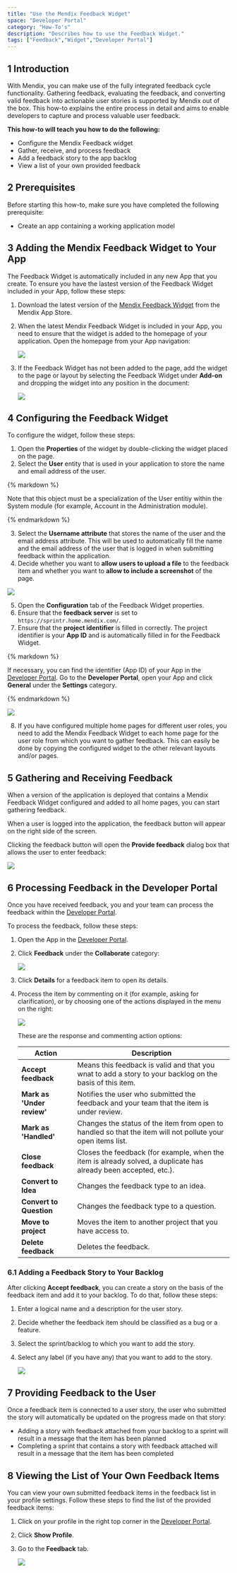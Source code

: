 ```yaml
---
title: "Use the Mendix Feedback Widget"
space: "Developer Portal"
category: "How-To's"
description: "Describes how to use the Feedback Widget."
tags: ["Feedback","Widget","Developer Portal"]
---
```


## 1 Introduction

With Mendix, you can make use of the fully integrated feedback cycle functionality. Gathering feedback, evaluating the feedback, and converting valid feedback into actionable user stories is supported by Mendix out of the box. This how-to explains the entire process in detail and aims to enable developers to capture and process valuable user feedback.

**This how-to will teach you how to do the following:**

* Configure the Mendix Feedback widget
* Gather, receive, and process feedback
* Add a feedback story to the app backlog
* View a list of your own provided feedback

## 2 Prerequisites

Before starting this how-to, make sure you have completed the following prerequisite:

* Create an app containing a working application model

## 3 Adding the Mendix Feedback Widget to Your App

The Feedback Widget is automatically included in any new App that you create. 
To ensure you have the lastest version of the Feedback Widget included in your App, follow these steps:

1. Download the latest version of the [Mendix Feedback Widget](https://appstore.home.mendix.com/link/app/199/Mendix/Mendix-Feedback-Widget) from the Mendix App Store.
2. When the latest Mendix Feedback Widget is included in your App, you need to ensure that the widget is added to the homepage of your application. Open the homepage from your App navigation:

    ![](attachments/collaborate/18580455.png)

3. If the Feedback Widget has not been added to the page, add the widget to the page or layout by selecting the Feedback Widget under **Add-on** and dropping the widget into any position in the document:

    ![](attachments/collaborate/18580453.png)

## 4 Configuring the Feedback Widget

To configure the widget, follow these steps:

1. Open the **Properties** of the widget by double-clicking the widget placed on the page. 
2. Select the **User** entity that is used in your application to store the name and email address of the user. 

<div class="alert alert-info">{% markdown %}

Note that this object must be a specialization of the User entitiy within the System module (for example, Account in the Administration module).

{% endmarkdown %}</div>

3. Select the **Username attribute** that stores the name of the user and the email address attribute. This will be used to automatically fill the name and the email address of the user that is logged in when submitting feedback within the application.
4. Decide whether you want to **allow users to upload a file** to the feedback item and whether you want to **allow to include a screenshot** of the page. 

![](attachments/collaborate/18580452.png)

5. Open the **Configuration** tab of the Feedback Widget properties.
6. Ensure that the **feedback server** is set to `https://sprintr.home.mendix.com/`.
7. Ensure that the **project identifier** is filled in correctly. The project identifier is your **App ID** and is automatically filled in for the Feedback Widget. 

<div class="alert alert-info">{% markdown %}

If necessary, you can find the identifier (App ID) of your App in the [Developer Portal](http://home.mendix.com). Go to the **Developer Portal**, open your App and click **General** under the **Settings** category.

{% endmarkdown %}</div>

![](attachments/collaborate/generalsettings.jpg)

8. If you have configured multiple home pages for different user roles, you need to add the Mendix Feedback Widget to each home page for the user role from which you want to gather feedback. This can easily be done by copying the configured widget to the other relevant layouts and/or pages.

## 5 Gathering and Receiving Feedback

When a version of the application is deployed that contains a Mendix Feedback Widget configured and added to all home pages, you can start gathering feedback. 

When a user is logged into the application, the feedback button will appear on the right side of the screen.

Clicking the feedback button will open the **Provide feedback** dialog box that allows the user to enter feedback:

![](attachments/collaborate/18580450.png)

## 6 Processing Feedback in the Developer Portal

Once you have received feedback, you and your team can process the feedback within the [Developer Portal](http://home.mendix.com).

To process the feedback, follow these steps:

1. Open the App in the [Developer Portal](http://home.mendix.com).
2. Click **Feedback** under the **Collaborate** category:

    ![](attachments/collaborate/feedbacklist.jpg)

3. Click **Details** for a feedback item to open its details.
4. Process the item by commenting on it (for example, asking for clarification), or by choosing one of the actions displayed in the menu on the right:

    ![](attachments/collaborate/feedbackdetails.jpg)

    These are the response and commenting action options:

    Action | Description
    | --- | --- |
    **Accept feedback** | Means this feedback is valid and that you wnat to add a story to your backlog on the basis of this item.
    **Mark as 'Under review'** | Notifies the user who submitted the feedback and your team that the item is under review.
    **Mark as 'Handled'** | Changes the status of the item from open to handled so that the item will not pollute your open items list.
    **Close feedback** | Closes the feedback (for example, when the item is already solved, a duplicate has already been accepted, etc.).
    **Convert to Idea** | Changes the feedback type to an idea.
    **Convert to Question** | Changes the feedback type to a question.
    **Move to project** | Moves the item to another project that you have access to.
    **Delete feedback** | Deletes the feedback.

### 6.1 Adding a Feedback Story to Your Backlog

After clicking **Accept feedback**, you can create a story on the basis of the feedback item and add it to your backlog. To do that, follow these steps:

1. Enter a logical name and a description for the user story.
2. Decide whether the feedback item should be classified as a bug or a feature.
3. Select the sprint/backlog to which you want to add the story.
4. Select any label (if you have any) that you want to add to the story.

    ![](attachments/collaborate/acceptfeedback.jpg)

## 7 Providing Feedback to the User

Once a feedback item is connected to a user story, the user who submitted the story will automatically be updated on the progress made on that story:

* Adding a story with feedback attached from your backlog to a sprint will result in a message that the item has been planned
* Completing a sprint that contains a story with feedback attached will result in a message that the item has been completed

## 8 Viewing the List of Your Own Feedback Items

You can view your own submitted feedback items in the feedback list in your profile settings. Follow these steps to find the list of the provided feedback items:

1. Click on your profile in the right top corner in the [Developer Portal](http://home.mendix.com).
2. Click **Show Profile**.
3. Go to the **Feedback** tab.

    ![](attachments/collaborate/feedbackoverview.jpg)
